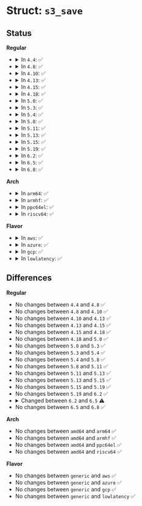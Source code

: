 # Struct: <code>s3_save</code>

## Status
<b>Regular</b>
<ul>
<li>
<details>
<summary>In <code>4.4</code>: ✅</summary>

```c
struct s3_save {
    u32 command;
    u32 dev_nt;
    u64 dcbaa_ptr;
    u32 config_reg;
    u32 irq_pending;
    u32 irq_control;
    u32 erst_size;
    u64 erst_base;
    u64 erst_dequeue;
};
```
</details>
</li>
<li>
<details>
<summary>In <code>4.8</code>: ✅</summary>

```c
struct s3_save {
    u32 command;
    u32 dev_nt;
    u64 dcbaa_ptr;
    u32 config_reg;
    u32 irq_pending;
    u32 irq_control;
    u32 erst_size;
    u64 erst_base;
    u64 erst_dequeue;
};
```
</details>
</li>
<li>
<details>
<summary>In <code>4.10</code>: ✅</summary>

```c
struct s3_save {
    u32 command;
    u32 dev_nt;
    u64 dcbaa_ptr;
    u32 config_reg;
    u32 irq_pending;
    u32 irq_control;
    u32 erst_size;
    u64 erst_base;
    u64 erst_dequeue;
};
```
</details>
</li>
<li>
<details>
<summary>In <code>4.13</code>: ✅</summary>

```c
struct s3_save {
    u32 command;
    u32 dev_nt;
    u64 dcbaa_ptr;
    u32 config_reg;
    u32 irq_pending;
    u32 irq_control;
    u32 erst_size;
    u64 erst_base;
    u64 erst_dequeue;
};
```
</details>
</li>
<li>
<details>
<summary>In <code>4.15</code>: ✅</summary>

```c
struct s3_save {
    u32 command;
    u32 dev_nt;
    u64 dcbaa_ptr;
    u32 config_reg;
    u32 irq_pending;
    u32 irq_control;
    u32 erst_size;
    u64 erst_base;
    u64 erst_dequeue;
};
```
</details>
</li>
<li>
<details>
<summary>In <code>4.18</code>: ✅</summary>

```c
struct s3_save {
    u32 command;
    u32 dev_nt;
    u64 dcbaa_ptr;
    u32 config_reg;
    u32 irq_pending;
    u32 irq_control;
    u32 erst_size;
    u64 erst_base;
    u64 erst_dequeue;
};
```
</details>
</li>
<li>
<details>
<summary>In <code>5.0</code>: ✅</summary>

```c
struct s3_save {
    u32 command;
    u32 dev_nt;
    u64 dcbaa_ptr;
    u32 config_reg;
    u32 irq_pending;
    u32 irq_control;
    u32 erst_size;
    u64 erst_base;
    u64 erst_dequeue;
};
```
</details>
</li>
<li>
<details>
<summary>In <code>5.3</code>: ✅</summary>

```c
struct s3_save {
    u32 command;
    u32 dev_nt;
    u64 dcbaa_ptr;
    u32 config_reg;
    u32 irq_pending;
    u32 irq_control;
    u32 erst_size;
    u64 erst_base;
    u64 erst_dequeue;
};
```
</details>
</li>
<li>
<details>
<summary>In <code>5.4</code>: ✅</summary>

```c
struct s3_save {
    u32 command;
    u32 dev_nt;
    u64 dcbaa_ptr;
    u32 config_reg;
    u32 irq_pending;
    u32 irq_control;
    u32 erst_size;
    u64 erst_base;
    u64 erst_dequeue;
};
```
</details>
</li>
<li>
<details>
<summary>In <code>5.8</code>: ✅</summary>

```c
struct s3_save {
    u32 command;
    u32 dev_nt;
    u64 dcbaa_ptr;
    u32 config_reg;
    u32 irq_pending;
    u32 irq_control;
    u32 erst_size;
    u64 erst_base;
    u64 erst_dequeue;
};
```
</details>
</li>
<li>
<details>
<summary>In <code>5.11</code>: ✅</summary>

```c
struct s3_save {
    u32 command;
    u32 dev_nt;
    u64 dcbaa_ptr;
    u32 config_reg;
    u32 irq_pending;
    u32 irq_control;
    u32 erst_size;
    u64 erst_base;
    u64 erst_dequeue;
};
```
</details>
</li>
<li>
<details>
<summary>In <code>5.13</code>: ✅</summary>

```c
struct s3_save {
    u32 command;
    u32 dev_nt;
    u64 dcbaa_ptr;
    u32 config_reg;
    u32 irq_pending;
    u32 irq_control;
    u32 erst_size;
    u64 erst_base;
    u64 erst_dequeue;
};
```
</details>
</li>
<li>
<details>
<summary>In <code>5.15</code>: ✅</summary>

```c
struct s3_save {
    u32 command;
    u32 dev_nt;
    u64 dcbaa_ptr;
    u32 config_reg;
    u32 irq_pending;
    u32 irq_control;
    u32 erst_size;
    u64 erst_base;
    u64 erst_dequeue;
};
```
</details>
</li>
<li>
<details>
<summary>In <code>5.19</code>: ✅</summary>

```c
struct s3_save {
    u32 command;
    u32 dev_nt;
    u64 dcbaa_ptr;
    u32 config_reg;
    u32 irq_pending;
    u32 irq_control;
    u32 erst_size;
    u64 erst_base;
    u64 erst_dequeue;
};
```
</details>
</li>
<li>
<details>
<summary>In <code>6.2</code>: ✅</summary>

```c
struct s3_save {
    u32 command;
    u32 dev_nt;
    u64 dcbaa_ptr;
    u32 config_reg;
    u32 irq_pending;
    u32 irq_control;
    u32 erst_size;
    u64 erst_base;
    u64 erst_dequeue;
};
```
</details>
</li>
<li>
<details>
<summary>In <code>6.5</code>: ✅</summary>

```c
struct s3_save {
    u32 command;
    u32 dev_nt;
    u64 dcbaa_ptr;
    u32 config_reg;
};
```
</details>
</li>
<li>
<details>
<summary>In <code>6.8</code>: ✅</summary>

```c
struct s3_save {
    u32 command;
    u32 dev_nt;
    u64 dcbaa_ptr;
    u32 config_reg;
};
```
</details>
</li>
</ul>
<b>Arch</b>
<ul>
<li>
<details>
<summary>In <code>arm64</code>: ✅</summary>

```c
struct s3_save {
    u32 command;
    u32 dev_nt;
    u64 dcbaa_ptr;
    u32 config_reg;
    u32 irq_pending;
    u32 irq_control;
    u32 erst_size;
    u64 erst_base;
    u64 erst_dequeue;
};
```
</details>
</li>
<li>
<details>
<summary>In <code>armhf</code>: ✅</summary>

```c
struct s3_save {
    u32 command;
    u32 dev_nt;
    u64 dcbaa_ptr;
    u32 config_reg;
    u32 irq_pending;
    u32 irq_control;
    u32 erst_size;
    u64 erst_base;
    u64 erst_dequeue;
};
```
</details>
</li>
<li>
<details>
<summary>In <code>ppc64el</code>: ✅</summary>

```c
struct s3_save {
    u32 command;
    u32 dev_nt;
    u64 dcbaa_ptr;
    u32 config_reg;
    u32 irq_pending;
    u32 irq_control;
    u32 erst_size;
    u64 erst_base;
    u64 erst_dequeue;
};
```
</details>
</li>
<li>
<details>
<summary>In <code>riscv64</code>: ✅</summary>

```c
struct s3_save {
    u32 command;
    u32 dev_nt;
    u64 dcbaa_ptr;
    u32 config_reg;
    u32 irq_pending;
    u32 irq_control;
    u32 erst_size;
    u64 erst_base;
    u64 erst_dequeue;
};
```
</details>
</li>
</ul>
<b>Flavor</b>
<ul>
<li>
<details>
<summary>In <code>aws</code>: ✅</summary>

```c
struct s3_save {
    u32 command;
    u32 dev_nt;
    u64 dcbaa_ptr;
    u32 config_reg;
    u32 irq_pending;
    u32 irq_control;
    u32 erst_size;
    u64 erst_base;
    u64 erst_dequeue;
};
```
</details>
</li>
<li>
<details>
<summary>In <code>azure</code>: ✅</summary>

```c
struct s3_save {
    u32 command;
    u32 dev_nt;
    u64 dcbaa_ptr;
    u32 config_reg;
    u32 irq_pending;
    u32 irq_control;
    u32 erst_size;
    u64 erst_base;
    u64 erst_dequeue;
};
```
</details>
</li>
<li>
<details>
<summary>In <code>gcp</code>: ✅</summary>

```c
struct s3_save {
    u32 command;
    u32 dev_nt;
    u64 dcbaa_ptr;
    u32 config_reg;
    u32 irq_pending;
    u32 irq_control;
    u32 erst_size;
    u64 erst_base;
    u64 erst_dequeue;
};
```
</details>
</li>
<li>
<details>
<summary>In <code>lowlatency</code>: ✅</summary>

```c
struct s3_save {
    u32 command;
    u32 dev_nt;
    u64 dcbaa_ptr;
    u32 config_reg;
    u32 irq_pending;
    u32 irq_control;
    u32 erst_size;
    u64 erst_base;
    u64 erst_dequeue;
};
```
</details>
</li>
</ul>

## Differences
<b>Regular</b>
<ul>
<li>
No changes between <code>4.4</code> and <code>4.8</code> ✅
</li>
<li>
No changes between <code>4.8</code> and <code>4.10</code> ✅
</li>
<li>
No changes between <code>4.10</code> and <code>4.13</code> ✅
</li>
<li>
No changes between <code>4.13</code> and <code>4.15</code> ✅
</li>
<li>
No changes between <code>4.15</code> and <code>4.18</code> ✅
</li>
<li>
No changes between <code>4.18</code> and <code>5.0</code> ✅
</li>
<li>
No changes between <code>5.0</code> and <code>5.3</code> ✅
</li>
<li>
No changes between <code>5.3</code> and <code>5.4</code> ✅
</li>
<li>
No changes between <code>5.4</code> and <code>5.8</code> ✅
</li>
<li>
No changes between <code>5.8</code> and <code>5.11</code> ✅
</li>
<li>
No changes between <code>5.11</code> and <code>5.13</code> ✅
</li>
<li>
No changes between <code>5.13</code> and <code>5.15</code> ✅
</li>
<li>
No changes between <code>5.15</code> and <code>5.19</code> ✅
</li>
<li>
No changes between <code>5.19</code> and <code>6.2</code> ✅
</li>
<li>
<details>
<summary>Changed between <code>6.2</code> and <code>6.5</code> ⚠️</summary>
<ul>
<li>
<b>Field removed. </b>
<code>u32 irq_pending</code>
</li>
<li>
<b>Field removed. </b>
<code>u32 irq_control</code>
</li>
<li>
<b>Field removed. </b>
<code>u32 erst_size</code>
</li>
<li>
<b>Field removed. </b>
<code>u64 erst_base</code>
</li>
<li>
<b>Field removed. </b>
<code>u64 erst_dequeue</code>
</li>
</ul>
</details>
</li>
<li>
No changes between <code>6.5</code> and <code>6.8</code> ✅
</li>
</ul>
<b>Arch</b>
<ul>
<li>
No changes between <code>amd64</code> and <code>arm64</code> ✅
</li>
<li>
No changes between <code>amd64</code> and <code>armhf</code> ✅
</li>
<li>
No changes between <code>amd64</code> and <code>ppc64el</code> ✅
</li>
<li>
No changes between <code>amd64</code> and <code>riscv64</code> ✅
</li>
</ul>
<b>Flavor</b>
<ul>
<li>
No changes between <code>generic</code> and <code>aws</code> ✅
</li>
<li>
No changes between <code>generic</code> and <code>azure</code> ✅
</li>
<li>
No changes between <code>generic</code> and <code>gcp</code> ✅
</li>
<li>
No changes between <code>generic</code> and <code>lowlatency</code> ✅
</li>
</ul>
